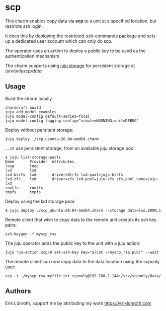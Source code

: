 # scp
This charm enables copy data via **scp** to a unit at a specified location, 
but restricts ssh login.

It does this by deploying the [restricted-ssh-commands] package and 
sets up a dedicated user account which can only do scp.

The operator uses an action to deploy a public key to be used as the authentication mechanism.

The charm supports using [juju storage] for persistent storage at */srv/onlyscp/data*

## Usage

Build the charm locally.

    charmcraft build
    juju add-model examples
    juju model-config default-series=focal
    juju model-config logging-config="<root>=WARNING;unit=DEBUG"

Deploy without persitent storage:

    juju deploy ./scp_ubuntu-20.04-amd64.charm

... or use persistent storage, from an available juju storage pool:

    $ juju list-storage-pools 
    Name       Provider  Attributes
    loop       loop      
    lxd        lxd       
    lxd-btrfs  lxd       driver=btrfs lxd-pool=juju-btrfs
    lxd-zfs    lxd       driver=zfs lxd-pool=juju-zfs zfs.pool_name=juju-lxd
    rootfs     rootfs    
    tmpfs      tmpfs     

Deploy using the lxd storage pool.

    $ juju deploy ./scp_ubuntu-20.04-amd64.charm --storage data=lxd,200M,1
    
Remote client that wish to copy data to the remote unit creates its ssh key pairs:

    ssh-keygen -f myscp_rsa

The juju operator adds the public key to the unit with a juju action:

    juju run-action scp/0 set-ssh-key key="$(cat ~/myscp_rsa.pub)" --wait

The remote client can now copy data to the data location using the scponly user:

    scp -i ./myscp_rsa myfile.txt scponly@192.168.2.144:/srv/scponly/data/


## Authors
Erik Lönroth, support me by attributing my work
https://eriklonroth.com


[restricted-ssh-commands]: http://manpages.ubuntu.com/manpages/xenial/man1/restricted-ssh-commands.1.html
[juju storage]: https://juju.is/docs/olm/defining-and-using-persistent-storage#heading--command-juju-deploy